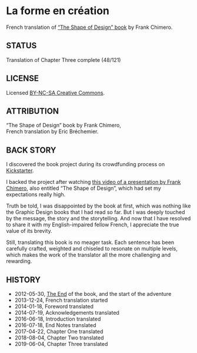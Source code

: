La forme en création
====================

French translation of [“The Shape of Design” book][BOOK]
by Frank Chimero.

[BOOK]: https://shapeofdesignbook.com/

## STATUS ##

Translation of Chapter Three complete (48/121)

## LICENSE ##

Licensed [BY-NC-SA Creative Commons][LICENSE].

[LICENSE]: http://creativecommons.org/licenses/by-nc-sa/3.0/

## ATTRIBUTION ##

“The Shape of Design” book by Frank Chimero,  
French translation by Eric Bréchemier.

## BACK STORY ##

I discovered the book project during its crowdfunding process
on [Kickstarter][].

[Kickstarter]: http://www.kickstarter.com/projects/fchimero/the-shape-of-design

I backed the project after watching
[this video of a presentation by Frank Chimero][VIDEO],
also entitled “The Shape of Design”,
which had set my expectations really high.

[VIDEO]: http://vimeo.com/17084347

Truth be told, I was disappointed by the book at first, which
was nothing like the Graphic Design books that I had read so far.
But I was deeply touched by the message, the story and the storytelling.
And now that I have resolved to share it with my English-impaired fellow
French, I appreciate the true value of its brevity.

Still, translating this book is no meager task. Each sentence has been
carefully crafted, weighted and chiseled to resonate on multiple levels,
which makes the work of the translator all the more challenging and rewarding.

## HISTORY ##

* 2012-05-30, [The End][THE_END]
  of the book, and the start of the adventure
* 2013-12-24, French translation started
* 2014-01-18, Foreword translated
* 2014-07-19, Acknowledgements translated
* 2016-06-18, Introduction translated
* 2016-07-18, End Notes translated
* 2017-04-22, Chapter One translated
* 2018-08-04, Chapter Two translated
* 2019-06-04, Chapter Three translated

[THE_END]: http://www.kickstarter.com/projects/fchimero/the-shape-of-design/posts/236908
